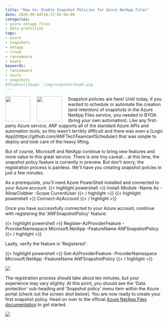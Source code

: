 ```yaml
---
title: "How to: Enable Snapshot Policies for Azure NetApp Files"
date: 2020-08-04T10:37:05-04:00
categories:
- azure netapp files
- data protection
tags:
- azure
- snapshots
- netapp
- cloud
- ransomware
- howto
keywords:
- ransomware
- azure
- snapshots
#thumbnailImage: /img/snapshotthumb.png
---
```

<img src="/img/anf.svg" height="80" align="left" style="margin: 0px 20px 0px 0px;" />
<img src="/img/snapshotthumb.png" height="80" align="left" style="margin: 0px 20px 0px 0px;" />
Snapshot policies are here! Until today, if you wanted to schedule or automate the creation (and retention) of snapshots in the Azure NetApp Files service, you needed to BYOA (bring your own automation). Like any first-party Azure service, ANF supports all of the standard Azure APIs and automation tools, so this wasn't terribly difficult and there was even a [Logic App](https://github.com/ANFTechTeam/anfScheduler) that was simple to deploy and took care of the heavy lifting.

But of course, Microsoft and NetApp continue to bring new features and more value to this great service. There is one tiny caveat... at this time, the snapshot policy feature is currently in preview. But don't worry, the registration process is painless. We'll have you creating snapshot polcies in just a few minutes.

As a prerequisite, you'll need Azure PowerShell installed and connected to your Azure account:
{{< highlight powershell >}}
Install-Module -Name Az -AllowClobber -Scope CurrentUser
{{< / highlight >}}
{{< highlight powershell >}}
Connect-AzAccount
{{< / highlight >}}

Once you have successfully connected to your Azure account, continue with registering the 'ANFSnapshotPolicy' feature:

{{< highlight powershell >}}
Register-AzProviderFeature -ProviderNamespace Microsoft.NetApp -FeatureName ANFSnapshotPolicy
{{< / highlight >}}

Lastly, verify the feature is 'Registered':

{{< highlight powershell >}}
Get-AzProviderFeature -ProviderNamespace Microsoft.NetApp -FeatureName ANFSnapshotPolicy
{{< / highlight >}}

<img src="/img/snapshotverifyfeature.png" />

The registration process should take about ten minutes, but your experience may vary slightly. At this point, you should see the 'Data protection' sub-heading and 'Snapshot policy' menu item within the Azure portal (check out the screen shot below). You are now ready to create your first snapshot policy. Head on over to the official [Azure NetApp Files documentation](https://docs.microsoft.com/en-us/azure/azure-netapp-files/azure-netapp-files-manage-snapshots) to get started.

<img src="/img/snapshotpolicy.png" />


